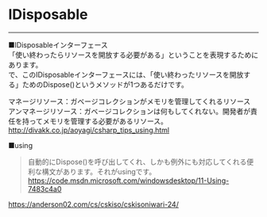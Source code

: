 # IDisposable

---

■IDisposableインターフェース  
「使い終わったらリソースを開放する必要がある」ということを表現するためにあります。  
で、このIDisposableインターフェースには、「使い終わったリソースを開放する」ためのDispose()というメソッドが1つあるだけです。  

マネージリソース：ガベージコレクションがメモリを管理してくれるリソース  
アンマネージリソース：ガベージコレクションは何もしてくれない。開発者が責任を持ってメモリを管理する必要があるリソース。  
<http://divakk.co.jp/aoyagi/csharp_tips_using.html>  

■using  
>自動的にDispose()を呼び出してくれ、しかも例外にも対応してくれる便利な構文があります。それがusingです。  
<https://code.msdn.microsoft.com/windowsdesktop/11-Using-7483c4a0>  

https://anderson02.com/cs/cskiso/cskisoniwari-24/
